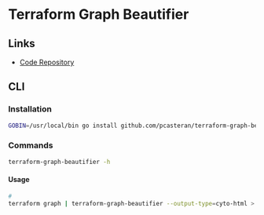 # Terraform Graph Beautifier

## Links

- [Code Repository](https://github.com/pcasteran/terraform-graph-beautifier)

## CLI

### Installation

```sh
GOBIN=/usr/local/bin go install github.com/pcasteran/terraform-graph-beautifier@latest
```

### Commands

```sh
terraform-graph-beautifier -h
```

#### Usage

```sh
#
terraform graph | terraform-graph-beautifier --output-type=cyto-html > ./index.html
```
